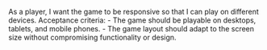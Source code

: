As a player, I want the game to be responsive so that I can play on different devices.
    Acceptance criteria:
    - The game should be playable on desktops, tablets, and mobile phones.
    - The game layout should adapt to the screen size without compromising functionality or design.
